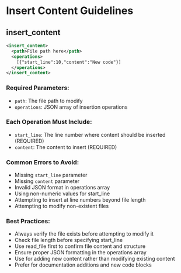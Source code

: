 # Insert Content Guidelines

## insert_content

```xml
<insert_content>
  <path>File path here</path>
  <operations>
    [{"start_line":10,"content":"New code"}]
  </operations>
</insert_content>
```

### Required Parameters:

- `path`: The file path to modify
- `operations`: JSON array of insertion operations

### Each Operation Must Include:

- `start_line`: The line number where content should be inserted (REQUIRED)
- `content`: The content to insert (REQUIRED)

### Common Errors to Avoid:

- Missing `start_line` parameter
- Missing `content` parameter
- Invalid JSON format in operations array
- Using non-numeric values for start_line
- Attempting to insert at line numbers beyond file length
- Attempting to modify non-existent files

### Best Practices:

- Always verify the file exists before attempting to modify it
- Check file length before specifying start_line
- Use read_file first to confirm file content and structure
- Ensure proper JSON formatting in the operations array
- Use for adding new content rather than modifying existing content
- Prefer for documentation additions and new code blocks
